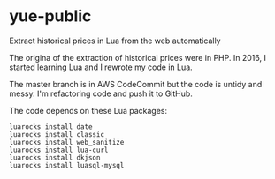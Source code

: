 # yue-public
Extract historical prices in Lua from the web automatically

The origina of the extraction of historical prices were in PHP. In 2016, I started learning Lua and I rewrote my code in Lua.

The master branch is in AWS CodeCommit but the code is untidy and messy. I'm refactoring code and push it to GitHub.

The code depends on these Lua packages:
```shell
luarocks install date
luarocks install classic
luarocks install web_sanitize
luarocks install lua-curl
luarocks install dkjson
luarocks install luasql-mysql
